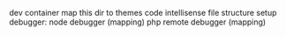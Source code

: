 dev container
map this dir to themes 
code intellisense 
file structure 
setup debugger:
  node debugger (mapping)
  php remote debugger (mapping)

